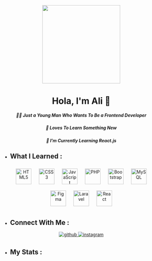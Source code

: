 <div align="center">
<img src="https://media.tenor.com/iYL_TseFwQ4AAAAC/anime.gif" align="center" height="" width="250" />
</div>  
  

# <div align="center">Hola, I'm Ali 👋 
</div>  
  

##### <div align="center">👨‍💻 Just a Young Man Who Wants To Be a Frontend Developer </div>  
  

##### <div align="center">💫 Loves To Learn Something New</div>  
  

##### <div align="center"> 🌌 I’m Currently Learning React.js</div>  
  

- ## What I Learned :  
  

<div align="center">  
<a href="https://en.wikipedia.org/wiki/HTML5" target="_blank"><img style="margin: 10px" src="https://profilinator.rishav.dev/skills-assets/html5-original-wordmark.svg" alt="HTML5" height="50" /></a>  
<a href="https://www.w3schools.com/css/" target="_blank"><img style="margin: 10px" src="https://profilinator.rishav.dev/skills-assets/css3-original-wordmark.svg" alt="CSS3" height="50" /></a>  
<a href="https://www.javascript.com/" target="_blank"><img style="margin: 10px" src="https://profilinator.rishav.dev/skills-assets/javascript-original.svg" alt="JavaScript" height="50" /></a>  
<a href="https://www.php.net/" target="_blank"><img style="margin: 10px" src="https://profilinator.rishav.dev/skills-assets/php-original.svg" alt="PHP" height="50" /></a>  
<a href="https://getbootstrap.com/docs/3.4/javascript/" target="_blank"><img style="margin: 10px" src="https://profilinator.rishav.dev/skills-assets/bootstrap-plain.svg" alt="Bootstrap" height="50" /></a>  
<a href="https://www.mysql.com/" target="_blank"><img style="margin: 10px" src="https://profilinator.rishav.dev/skills-assets/mysql-original-wordmark.svg" alt="MySQL" height="50" /></a>  
<a href="https://www.figma.com/" target="_blank"><img style="margin: 10px" src="https://profilinator.rishav.dev/skills-assets/figma-icon.svg" alt="Figma" height="50" /></a>  
<a href="https://laravel.com/" target="_blank"><img style="margin: 10px" src="https://profilinator.rishav.dev/skills-assets/laravel-plain-wordmark.svg" alt="Laravel" height="50" /></a>  
<a href="https://reactjs.org/" target="_blank"><img style="margin: 10px" src="https://profilinator.rishav.dev/skills-assets/react-original-wordmark.svg" alt="React" height="50" /></a>  
</div>  

- ## Connect With Me :   
  

<div align="center">
<a href="https://github.com/UrBoyBae" target="_blank">
<img src=https://img.shields.io/badge/github-%2324292e.svg?&style=for-the-badge&logo=github&logoColor=white alt=github style="margin-bottom: 5px;" />
</a>
<a href="https://instagram.com/aliakbarabdillah_" target="_blank">
<img src=https://img.shields.io/badge/instagram-%23000000.svg?&style=for-the-badge&logo=instagram&logoColor=white alt=instagram style="margin-bottom: 5px;" />
</a>  
</div>  
  

- ## My Stats :   
  
<!--
<img src="https://github-readme-stats.vercel.app/api?username=UrBoyBae&show_icons=true&count_private=true&hide_border=true" align="left" />  
--!>

<!-- <img src="https://github-readme-stats.vercel.app/api/top-langs/?username=UrBoyBae&hide_border=true&layout=compact" align="left" />
<br />

----
<br/>
<div align="center">Generated using <a href="https://profilinator.rishav.dev/" target="_blank">Github Profilinator</a></div> -->
